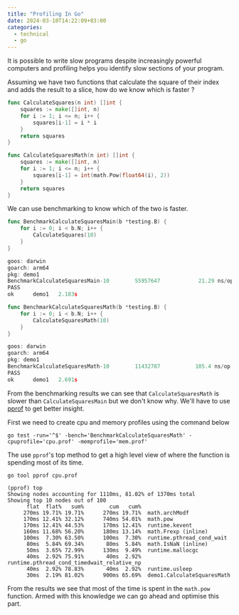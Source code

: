 ```yaml
---
title: "Profiling In Go"
date: 2024-03-10T14:22:09+03:00
categories:
  - technical
  - go
---
```


It is possible to write slow programs despite increasingly powerful computers and profiling helps you identify slow sections of your program.

Assuming we have two functions that calculate the square of their index and adds the result to a slice, how do we know which is faster ?

```go
func CalculateSquares(n int) []int {
	squares := make([]int, n)
	for i := 1; i <= n; i++ {
		squares[i-1] = i * i
	}
	return squares
}
```

```go
func CalculateSquaresMath(n int) []int {
	squares := make([]int, n)
	for i := 1; i <= n; i++ {
		squares[i-1] = int(math.Pow(float64(i), 2))
	}
	return squares
}
```

We can use benchmarking to know which of the two is faster.

```go
func BenchmarkCalculateSquaresMain(b *testing.B) {
	for i := 0; i < b.N; i++ {
		CalculateSquares(10)
	}
}

goos: darwin
goarch: arm64
pkg: demo1
BenchmarkCalculateSquaresMain-10    	55957647	        21.29 ns/op	      80 B/op	       1 allocs/op
PASS
ok  	demo1	2.183s
```

```go
func BenchmarkCalculateSquaresMath(b *testing.B) {
	for i := 0; i < b.N; i++ {
		CalculateSquaresMath(10)
	}
}

goos: darwin
goarch: arm64
pkg: demo1
BenchmarkCalculateSquaresMath-10    	11432787	       105.4 ns/op	      80 B/op	       1 allocs/op
PASS
ok  	demo1	2.691s

```

From the benchmarking results we can see that `CalculateSquaresMath` is slower than `CalculateSquaresMain` but we don't know why. We'll have to use [pprof](https://github.com/google/pprof) to get better insight.

First we need to create cpu and memory profiles using the command below

```
go test -run='^$' -bench='BenchmarkCalculateSquaresMath' -cpuprofile='cpu.prof' -memprofile='mem.prof'
```

The use `pprof`'s top method to get a high level view of where the function is spending most of its time.

```
go tool pprof cpu.prof

(pprof) top
Showing nodes accounting for 1110ms, 81.02% of 1370ms total
Showing top 10 nodes out of 100
      flat  flat%   sum%        cum   cum%
     270ms 19.71% 19.71%      270ms 19.71%  math.archModf
     170ms 12.41% 32.12%      740ms 54.01%  math.pow
     170ms 12.41% 44.53%      170ms 12.41%  runtime.kevent
     160ms 11.68% 56.20%      180ms 13.14%  math.Frexp (inline)
     100ms  7.30% 63.50%      100ms  7.30%  runtime.pthread_cond_wait
      80ms  5.84% 69.34%       80ms  5.84%  math.IsNaN (inline)
      50ms  3.65% 72.99%      130ms  9.49%  runtime.mallocgc
      40ms  2.92% 75.91%       40ms  2.92%  runtime.pthread_cond_timedwait_relative_np
      40ms  2.92% 78.83%       40ms  2.92%  runtime.usleep
      30ms  2.19% 81.02%      900ms 65.69%  demo1.CalculateSquaresMath
```

From the results we see that most of the time is spent in the `math.pow` function. Armed with this knowledge we can go ahead and optimise this part.
